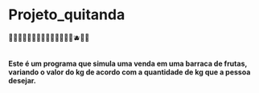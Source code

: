 # Projeto_quitanda
🍇🍈🍉🍊🍋🍌🍍🥭🍎🍏🍐🍑🍒🍓🫐🍅🥝
##
#### Este é um programa que simula uma venda em uma barraca de frutas, variando o valor do kg de acordo com a quantidade de kg que a pessoa desejar.
